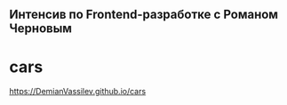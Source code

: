 
## Интенсив по Frontend-разработке  с  Романом Черновым

# cars
https://DemianVassilev.github.io/cars
